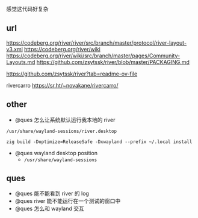 感觉这代码好复杂

## url

https://codeberg.org/river/river/src/branch/master/protocol/river-layout-v3.xml
https://codeberg.org/river/wiki
https://codeberg.org/river/wiki/src/branch/master/pages/Community-Layouts.md
https://github.com/zsytssk/river/blob/master/PACKAGING.md

https://github.com/zsytssk/river?tab=readme-ov-file

rivercarro https://sr.ht/~novakane/rivercarro/

## other

- @ques 怎么让系统默认运行我本地的 river

```
/usr/share/wayland-sessions/river.desktop

zig build -Doptimize=ReleaseSafe -Dxwayland --prefix ~/.local install
```

- @ques wayland desktop position
  - `/usr/share/wayland-sessions`

## ques

- @ques 能不能看到 river 的 log
- @ques river 能不能运行在一个测试的窗口中
- @ques 怎么和 wayland 交互
